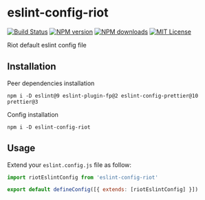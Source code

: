 # eslint-config-riot

[![Build Status][ci-image]][ci-url]
[![NPM version][npm-version-image]][npm-url]
[![NPM downloads][npm-downloads-image]][npm-url]
[![MIT License][license-image]][license-url]

Riot default eslint config file

## Installation

Peer dependencies installation

```shell
npm i -D eslint@9 eslint-plugin-fp@2 eslint-config-prettier@10 prettier@3
```

Config installation

```shell
npm i -D eslint-config-riot
```

## Usage

Extend your `eslint.config.js` file as follow:

```js
import riotEslintConfig from 'eslint-config-riot'

export default defineConfig([{ extends: [riotEslintConfig] }])
```

[ci-image]: https://img.shields.io/github/actions/workflow/status/riot/eslint-config/test.yml?style=flat-square
[ci-url]: https://github.com/riot/eslint-config/actions
[license-image]: http://img.shields.io/badge/license-MIT-000000.svg?style=flat-square
[license-url]: LICENSE.txt
[npm-version-image]: http://img.shields.io/npm/v/eslint-config-riot.svg?style=flat-square
[npm-downloads-image]: http://img.shields.io/npm/dm/eslint-config-riot.svg?style=flat-square
[npm-url]: https://npmjs.org/package/eslint-config-riot
